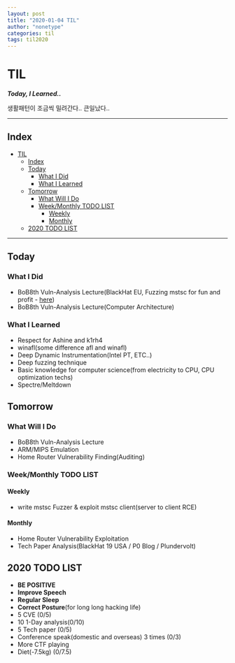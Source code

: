 ```yaml
---
layout: post
title: "2020-01-04 TIL"
author: "nonetype"
categories: til
tags: til2020
---
```


# TIL
***Today, I Learned..***

생활패턴이 조금씩 밀려간다.. 큰일났다..

---
## Index

<!-- @import "[TOC]" {cmd="toc" depthFrom=1 depthTo=6 orderedList=false} -->
<!-- code_chunk_output -->

- [TIL](#til)
  - [Index](#index)
  - [Today](#today)
    - [What I Did](#what-i-did)
    - [What I Learned](#what-i-learned)
  - [Tomorrow](#tomorrow)
    - [What Will I Do](#what-will-i-do)
    - [Week/Monthly TODO LIST](#weekmonthly-todo-list)
      - [Weekly](#weekly)
      - [Monthly](#monthly)
  - [2020 TODO LIST](#2020-todo-list)

<!-- /code_chunk_output -->

---


## Today
### What I Did
- BoB8th Vuln-Analysis Lecture(BlackHat EU, Fuzzing mstsc for fun and profit - [here](https://www.blackhat.com/eu-19/briefings/schedule/index.html#fuzzing-and-exploiting-virtual-channels-in-microsoft-remote-desktop-protocol-for-fun-and-profit-17789))
- BoB8th Vuln-Analysis Lecture(Computer Architecture)

### What I Learned
- Respect for Ashine and k1rh4
- winafl(some difference afl and winafl)
- Deep Dynamic Instrumentation(Intel PT, ETC..)
- Deep fuzzing technique
- Basic knowledge for computer science(from electricity to CPU, CPU optimization techs)
- Spectre/Meltdown

## Tomorrow
### What Will I Do
- BoB8th Vuln-Analysis Lecture
- ARM/MIPS Emulation
- Home Router Vulnerability Finding(Auditing)

### Week/Monthly TODO LIST
#### Weekly
- write mstsc Fuzzer & exploit mstsc client(server to client RCE)

#### Monthly
- Home Router Vulnerability Exploitation
- Tech Paper Analysis(BlackHat 19 USA / P0 Blog / Plundervolt)


## 2020 TODO LIST
- **BE POSITIVE**
- **Improve Speech**
- **Regular Sleep**
- **Correct Posture**(for long long hacking life)
- 5 CVE (0/5)
- 10 1-Day analysis(0/10)
- 5 Tech paper (0/5)
- Conference speak(domestic and overseas) 3 times (0/3)
- More CTF playing
- Diet(-7.5kg) (0/7.5)
